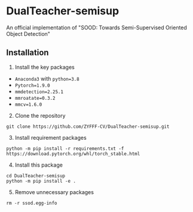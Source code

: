 # DualTeacher-semisup
An official implementation of "SOOD: Towards Semi-Supervised Oriented Object Detection"
<!-- A semi-supervised learning method, build on MMRotate -->
## Installation
1. Install the key packages
- `Anaconda3` with `python=3.8`
- `Pytorch=1.9.0`
- `mmdetection=2.25.1`
- `mmroatate=0.3.2`
- `mmcv=1.6.0`

2. Clone the repository
```shell script
git clone https://github.com/ZYFFF-CV/DualTeacher-semisup.git

```
3. Install requirement packages
```
python -m pip install -r requirements.txt -f https://download.pytorch.org/whl/torch_stable.html
```

4. Install this package
```shell script
cd DualTeacher-semisup
python -m pip install -e .
```

5. Remove unnecessary packages
```shell script
rm -r ssod.egg-info
```

